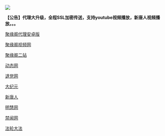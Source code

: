 
![](https://raw.githubusercontent.com/hao369/a/master/j.jpg)

**【公告】代理大升级，全程SSL加密传送，支持youtube视频播放，新唐人视频播放。。。**

 [聚缘阁代理安卓版](https://github.com/hao369/a/raw/master/j8.apk)

 [聚缘阁视频网](http://bvc2.b98g.ga/9.html)

[聚缘阁二站](http://bvc2.b98g.ga/j2)


 [动态网](http://bvc2.b98g.ga/)

[退党网](http://bvc2.b98g.ga/?id=8)

[大纪元](http://bvc2.b98g.ga/?id=7)

[新唐人](http://bvc2.b98g.ga/?id=5)

[明慧网](http://bvc2.b98g.ga/?id=3)

[禁闻网](http://bvc2.b98g.ga/?id=16)

[法轮大法](http://bvc2.b98g.ga/?id=15)


